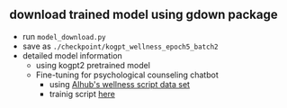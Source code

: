 ## download trained model using gdown package

- run `model_download.py`
- save as `./checkpoint/kogpt_wellness_epoch5_batch2`
- detailed model information 
  - using kogpt2 pretrained model
  - Fine-tuning for psychological counseling chatbot
    - using [AIhub's wellness script data set](https://aihub.or.kr/opendata/keti-data/recognition-laguage/KETI-02-006)
    - trainig script [here](https://github.com/jiminAn/chatbot_attack/blob/main/training_kogpt2.py)
